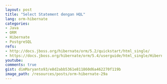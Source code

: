 ```yaml
---
layout: post
title: "Select Statement dengan HQL"
lang: orm-hibernate
categories:
- Java
- ORM
- Hibernate
- PostgreSQL
refs: 
- http://docs.jboss.org/hibernate/orm/5.2/quickstart/html_single/
- https://docs.jboss.org/hibernate/orm/5.4/userguide/html_single/Hibernate_User_Guide.html#hql
youtube: 
comments: true
gist: dimMaryanto93/e8d2abb5361e811860d6a462270f119b
image_path: /resources/posts/orm-hibernate-29a
---
```


